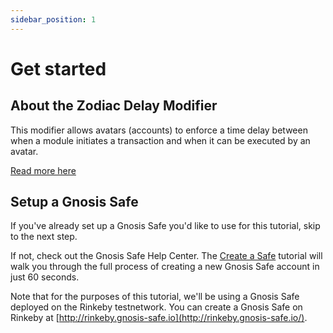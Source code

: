 ```yaml
---
sidebar_position: 1
---
```


# Get started

## About the Zodiac Delay Modifier 

This modifier allows avatars (accounts) to enforce a time delay between when a module initiates a transaction and when it can be executed by an avatar.

[Read more here](https://github.com/gnosis/zodiac-modifier-delay)

## Setup a Gnosis Safe

If you've already set up a Gnosis Safe you'd like to use for this tutorial, skip to the next step.

If not, check out the Gnosis Safe Help Center. The [Create a Safe](https://help.gnosis-safe.io/en/articles/3876461-create-a-safe) tutorial will walk you through the full process of creating a new Gnosis Safe account in just 60 seconds.

Note that for the purposes of this tutorial, we'll be using a Gnosis Safe deployed on the Rinkeby testnetwork. You can create a Gnosis Safe on Rinkeby at [http://rinkeby.gnosis-safe.io](http://rinkeby.gnosis-safe.io/).
